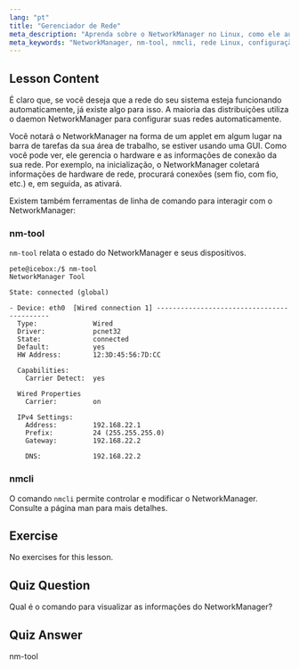 ```yaml
---
lang: "pt"
title: "Gerenciador de Rede"
meta_description: "Aprenda sobre o NetworkManager no Linux, como ele automatiza a configuração de rede e use os comandos nm-tool e nmcli. Comece com este guia para iniciantes!"
meta_keywords: "NetworkManager, nm-tool, nmcli, rede Linux, configuração de rede, tutorial Linux, guia para iniciantes"
---
```


## Lesson Content

É claro que, se você deseja que a rede do seu sistema esteja funcionando automaticamente, já existe algo para isso. A maioria das distribuições utiliza o daemon NetworkManager para configurar suas redes automaticamente.

Você notará o NetworkManager na forma de um applet em algum lugar na barra de tarefas da sua área de trabalho, se estiver usando uma GUI. Como você pode ver, ele gerencia o hardware e as informações de conexão da sua rede. Por exemplo, na inicialização, o NetworkManager coletará informações de hardware de rede, procurará conexões (sem fio, com fio, etc.) e, em seguida, as ativará.

Existem também ferramentas de linha de comando para interagir com o NetworkManager:

### nm-tool

`nm-tool` relata o estado do NetworkManager e seus dispositivos.

```plaintext
pete@icebox:/$ nm-tool
NetworkManager Tool

State: connected (global)

- Device: eth0  [Wired connection 1] -------------------------------------------
  Type:              Wired
  Driver:            pcnet32
  State:             connected
  Default:           yes
  HW Address:        12:3D:45:56:7D:CC

  Capabilities:
    Carrier Detect:  yes

  Wired Properties
    Carrier:         on

  IPv4 Settings:
    Address:         192.168.22.1
    Prefix:          24 (255.255.255.0)
    Gateway:         192.168.22.2

    DNS:             192.168.22.2
```

### nmcli

O comando `nmcli` permite controlar e modificar o NetworkManager. Consulte a página man para mais detalhes.

## Exercise

No exercises for this lesson.

## Quiz Question

Qual é o comando para visualizar as informações do NetworkManager?

## Quiz Answer

nm-tool
